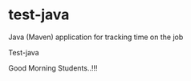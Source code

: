 # test-java
Java (Maven) application for tracking time on the job

Test-java

Good Morning Students..!!!
